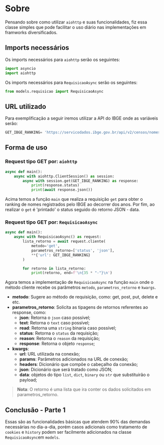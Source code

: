 # Sobre

Pensando sobre como utilizar `aiohttp` e suas funcionalidades, fiz essa classe
simples que pode facilitar o uso diário nas implementações em framworks
diversificados.

## Imports necessários

Os imports necessários para `aiohttp` serão os seguintes:

```python
import asyncio
import aiohttp
```

Os imports necessários para `RequisicaoAsync` serão os seguintes:

```python
from models.requisicao import RequisicaoAsync
```

## URL utilizado

Para exemplificação a seguir iremos utilizar a API do IBGE onde as variáveis
serão:

```python
GET_IBGE_RANKING= 'https://servicodados.ibge.gov.br/api/v2/censos/nomes/ranking'
```

## Forma de uso

### Request tipo GET por: `aiohttp`
```python
async def main():
    async with aiohttp.ClientSession() as session:
        async with session.get(GET_IBGE_RANKING) as response:
            print(response.status)
            print(await response.json())
```

Acima temos a função `main` que realiza a requisição `get` para obter o ranking
de nomes registrados pelo IBGE ao decorrer dos anos. Por fim, ao realizar o
`get` é 'printado' o status seguido do retorno JSON - data.

### Request tipo GET por: `RequisicaoAsync`
```python
async def main():
    async with RequisicaoAsync() as request:
        lista_retorno = await request.cliente(
            metodo='get',
            parametros_retorno=['status', 'json'],
            **{'url': GET_IBGE_RANKING}
        )

        for retorno in lista_retorno:
            print(retorno, end=f'\n{35 * "-"}\n')
```

Agora temos a implementação de `RequisicaoAsync` na função `main` onde o método
cliente recebe os parâmetros `metodo`, `parametros_retorno` e `kwargs`.

- __metodo__: Sugere ao método de requisição, como: get, post, put, delete e
etc.
- __parametros_retorno__:  Solicita as tipagens de retornos referentes ao
response, como:
    - __json__: Retorna o `json` caso possível;
    - __text__: Retorna o `text` caso possível;
    - __read__: Retorna uma `string` binaria caso possível;
    - __status__: Retorna o `status` da requisição;
    - __reason__: Retorna o `reason` da requisição;
    - __response__: Retorna o objeto `response`;
- __kwargs__: 
    - __url__: URL utilizada na conexão;
    - __params__: Parâmetros adicionados na URL de conexão;
    - __headers__: Dicionário que compõe o cabeçalho da conexão;
    - __json__: Dicionário que será tratado como JSON;
    - __data__: objetos do tipo `list`, `dict`, `binary` ou `str` que
    substituirão o payload;

> __Nota__: O retorno é uma lista que ira conter os dados solicitados em
> parametros_retorno.

## Conclusão - Parte 1

Essas são as funcionalidades básicas que atendem 90% das demandas necessárias no
dia-a-dia, porém casos adicionais como tratamento de `cookies` e `history` podem
ser facilmente adicionados na classe `RequisicaoAsync`em `models`.
